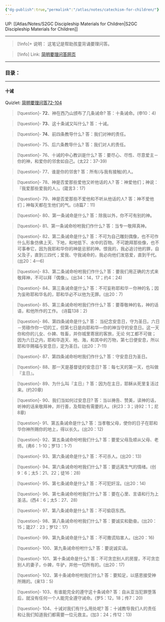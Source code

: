 ```yaml
---
{"dg-publish":true,"permalink":"/atlas/notes/catechism-for-children/"}
---
```


UP: [[Atlas/Notes/S2GC Discipleship Materials for Children\|S2GC Discipleship Materials for Children]]

---

> [!info]+ 说明：
> 这笔记是帮助孩童背诵要理问答。

> [!info] Link: [简明要理问答网页](https://ling.fhl.net/cgi-bin/rogbgbk.cgi?user=ling&proc=read&bid=8&msgno=12)

---
### 目录：


---
#### 十诫
Quizlet: [简明要理问答72-104](https://quizlet.com/my/815665177/%E7%AE%80%E6%98%8E%E8%A6%81%E7%90%86%E9%97%AE%E7%AD%94%E5%9B%9B-72-104-flash-cards/?i=1vbzw5&x=1jqt)

> [!question]- **72**、神在西乃山颁布了几条诫命?
> 答：十条诫命。(申10：4)

> [!question]- **73**、这十条诫又叫什么?
> 答：十诫。
  
> [!question]- **74**、前四条教导什么?
> 答：我们对神的责任。

> [!question]- 75、后六条教导什么?
> 答：我们对人的责任。

> [!question]- 76、十诫的中心教训是什么?
> 答：要尽心、尽性、尽意爱主－你的神，和爱你的邻舍如自己。(太22：37-39)

> [!question]- 77、谁是你的邻舍?
> 答：所有(与我有接触)的人。

> [!question]- 78、神是否爱那些爱他又听他话的人?
> 答：神爱他们；神说：『我爱那些爱我的人』。(箴言3：17)

> [!question]- 79、神是否爱那些不爱他和不听从他话的人?
> 答：神不爱他们；神每天都在生他们的气。(诗篇7：11)
  
> [!question]- 80、第一条诫命是什么?
> 答：除我以外，你不可有别的神。
   
> [!question]- 81、第一条诫命吩咐我们作什么?
> 答：当专一敬拜真神。

> [!question]- 82、第二条诫命是什么?
> 答：不可为自己雕刻偶像，也不可作什么形象仿佛上天、下地，和地低下、水中的百物。不可跪拜那些像，也不可事奉它，因为我耶和华你的神是忌邪的神。恨我的，我必追讨他的罪，自父及子，直到三四代；爱我、守我诫命的，我必向他们发慈爱，直到干代。(出20：4—6)

> [!question]- 83、第二条诫命吩咐我们作什么?
> 答：要我们用正确的方式来敬拜神，不可以拜『偶像』。(出34：14，17；约4：24)

> [!question]- 84、第三条诫命是什么?
> 答：不可妄称耶和华－你神的名；因为妄称耶和华名的，耶和华必不以他为无罪。(出20：7)

> [!question]- 85、第三条诫命吩咐我们作什么?
> 答：要尊敬神的名，神的话语，和他所作的工作。 (诗篇138：2)

> [!question]- 86、第四条诫命是什么?
> 答： 当纪念安息日，守为圣日。六日－劳碌作你一切的工，但第七日是向耶和华—你的神当守的安息日。这一天你和你的儿女、仆婢、牲畜，并你城里寄居的客旅，无论 何工都不可做；因为六日之内，耶和华造天、地、海，和其中的万物，第七日便安息，所以耶和华赐福与安息日，定为圣日。(出20：7-11)

> [!question]- 87、第四条诫命吩咐我们作什么?
> 答：守安息日为圣日。

> [!question]- 88、那一天是基督徒的安息日?
> 答：每七天的第一天，也叫做『主日』。
  
> [!question]- 89、为什么叫『主日』?
>答：因为在主日，耶稣从死里复活过来。(约20章)

> [!question]- 90、我们当如何过安息日?
> 答：当以祷告、赞美，读神的话，听神的话来敬拜神，并行善，及帮助有需要的人。(利23：3；诗92：1；尼8章)

> [!question]- 91、第五条诫命是什么?
> 答：当孝敬父母，使你的日子在耶和华你神所赐你的地上，得以长久。(出20：12)

> [!question]- 92、第五条诫命吩咐我们什么?
> 答：要爱父母及顺从父母、老师。(弗6：1-10；罗13：1-7)

> [!question]- 93、第六条诫命是什么?
> 答：不可杀人。(出20：13)

> [!question]- 94、第六条诫命吩咐我们什么?
> 答：要远离生气的情绪。(创9：6；太5：21、22；徒16：28)

> [!question]- 95、第七条诫命是什么?
> 答：不可犯奸淫。(出20：14)

> [!question]- 96、第七条诫命吩咐我们什么?
> 答：要在心里、言语和行为上圣洁。(西4：6；太5：27、28)

> [!question]- 97、第八条诫命是什么?
> 答：不可偷窃东西。

> [!question]- 98、第八条诫命吩咐我们什么?
> 答：要诚实和勤奋。(出20：15；箴27：23；罗12：17)

> [!question]- 99、第九条诫命是什么?
> 答：不可撒谎陷害人。(出20：16)

> [!question]- 100、第九条诫命吩咐什么?
> 答：要说诚实话。

> [!question]- 101、第十条诫命是什么?
> 答：不可贪恋别人的房屋，不可贪恋别人的妻子，仆婢，牛驴，并他一切所有的。(出20：17)

 > [!question]- 102、第十条诫命吩咐我们什么?
> 答：要知足，以感恩接受神所赐的。(来13：5)

> [!question]- 103、有谁能完全的遵守这十条诫命?
> 答：自从亚当犯罪堕落后，就没有任何一个人能完全遵守诫命。(罗5：12，18；传7：20)

> [!question]- 104、十诫对我们有什么用处呢?
> 答：十诫教导我们人的责任和让我们知道我们都需要一位元救主。(加3：24；传12：13)